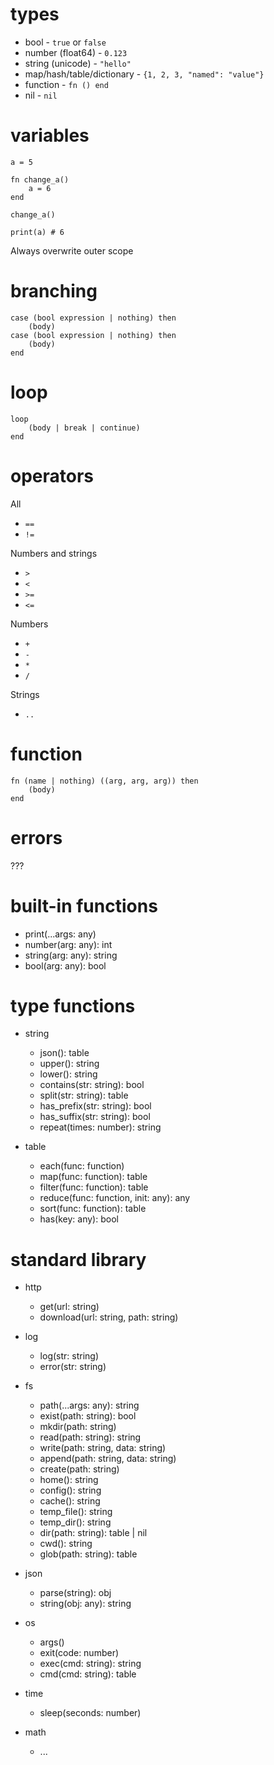 # types

* bool - `true` or `false`
* number (float64) - `0.123`
* string (unicode) - `"hello"`
* map/hash/table/dictionary - `{1, 2, 3, "named": "value"}`
* function - `fn () end`
* nil - `nil`

# variables

```
a = 5

fn change_a() 
	a = 6
end

change_a()

print(a) # 6
```

Always overwrite outer scope

# branching

```
case (bool expression | nothing) then
	(body)
case (bool expression | nothing) then
	(body)
end
```

# loop

```
loop
	(body | break | continue)
end
```

# operators

All
* `==`
* `!=`

Numbers and strings
* `>`
* `<`
* `>=`
* `<=`

Numbers
* `+`
* `-`
* `*`
* `/`

Strings
* `..`

# function

```
fn (name | nothing) ((arg, arg, arg)) then
	(body)
end
```

# errors

???

# built-in functions

* print(...args: any)
* number(arg: any): int
* string(arg: any): string
* bool(arg: any): bool

# type functions

* string
	* json(): table
	* upper(): string
	* lower(): string
	* contains(str: string): bool
	* split(str: string): table
	* has_prefix(str: string): bool
	* has_suffix(str: string): bool
	* repeat(times: number): string

* table
	* each(func: function)
	* map(func: function): table
	* filter(func: function): table
	* reduce(func: function, init: any): any
	* sort(func: function): table
	* has(key: any): bool


# standard library

* http
	* get(url: string)
	* download(url: string, path: string)

* log
	* log(str: string)
	* error(str: string)

* fs
	* path(...args: any): string
	* exist(path: string): bool
	* mkdir(path: string)
	* read(path: string): string
	* write(path: string, data: string)
	* append(path: string, data: string)
	* create(path: string)
	* home(): string
	* config(): string
	* cache(): string
	* temp_file(): string
	* temp_dir(): string
	* dir(path: string): table | nil
	* cwd(): string
	* glob(path: string): table

* json
	* parse(string): obj
	* string(obj: any): string

* os
	* args()
	* exit(code: number)
	* exec(cmd: string): string
	* cmd(cmd: string): table

* time
	* sleep(seconds: number)

* math
	* ...